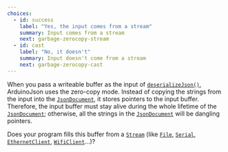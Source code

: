 ```yaml
---
choices:
  - id: success
    label: "Yes, the input comes from a stream"
    summary: Input comes from a stream
    next: garbage-zerocopy-stream
  - id: cast
    label: "No, it doesn't"
    summary: Input doesn't come from a stream
    next: garbage-zerocopy-cast
---
```


When you pass a writeable buffer as the input of [`deserializeJson()`](/v6/api/json/deserializejson/), ArduinoJson uses the zero-copy mode. Instead of copying the strings from the input into the [`JsonDocument`](/v6/api/jsondocument/), it stores pointers to the input buffer.
Therefore, the input buffer must stay alive during the whole lifetime of the [`JsonDocument`](/v6/api/jsondocument/); otherwise, all the strings in the [`JsonDocument`](/v6/api/jsondocument/) will be dangling pointers.

Does your program fills this buffer from a [`Stream`](https://www.arduino.cc/reference/en/language/functions/communication/stream/) (like [`File`](https://www.arduino.cc/en/Reference/SD), [`Serial`](https://www.arduino.cc/reference/en/language/functions/communication/serial/), [`EthernetClient`](https://www.arduino.cc/en/Reference/EthernetClient), [`WifiClient`](https://www.arduino.cc/en/Reference/WiFiClient)...)?